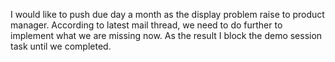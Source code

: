 I would like to push due day a month as the display problem raise to product manager. According to latest mail thread, we need to do further to implement what we are missing now. As the result I block the demo session task until we completed.
